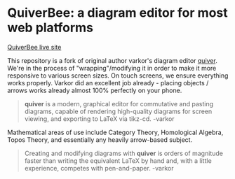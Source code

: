 # QuiverBee: a diagram editor for most web platforms

[QuiverBee live site](https://enjoysmath.github.io/quiver-bee/)

This repository is a fork of original author varkor's diagram editor [quiver](https://q.uiver.app).  We're in the process of "wrapping"/modifying it in order
to make it more responsive to various screen sizes.  On touch screens, we ensure everything works properly.  Varkor did an excellent job already - placing objects / arrows works already almost 100% perfectly on your phone.

> **quiver** is a modern, graphical editor for commutative and pasting diagrams, capable of
rendering high-quality diagrams for screen viewing, and exporting to LaTeX via tikz-cd.   -varkor

Mathematical areas of use include Category Theory, Homological Algebra, Topos Theory, and essentially any heavily arrow-based subject.

> Creating and modifying diagrams with **quiver** is orders of magnitude faster than writing the
equivalent LaTeX by hand and, with a little experience, competes with pen-and-paper.  -varkor
